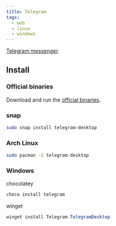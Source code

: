 ```yaml
---
title: Telegram
tags:
  - web
  - linux
  - windows
---
```


[Telegram messenger](https://telegram.org).

## Install

### Official binaries

Download and run the [official binaries](https://telegram.org).

### snap

```sh
sudo snap install telegram-desktop
```

### Arch Linux

```sh
sudo pacman -S telegram-desktop
```

### Windows

chocolatey

```powershell
choco install telegram
```

winget

```powershell
winget install Telegram.TelegramDesktop
```
